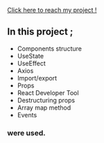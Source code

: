 [Click here to reach my project !](https://react-random-user-app-2.netlify.app/)

## In this project ; 

* Components structure
* UseState
* UseEffect
* Axios
* Import/export
* Props
* React Developer Tool
* Destructuring props
* Array map method
* Events

### were used.

